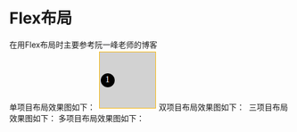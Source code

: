 # Flex布局
在用Flex布局时主要参考阮一峰老师的博客<br>
单项目布局效果图如下：
![](https://github.com/lishundi/Flex/blob/master/%E5%8D%95%E9%A1%B9%E7%9B%AE%E5%B8%83%E5%B1%80.png)
双项目布局效果图如下：
![]()
三项目布局效果图如下：
多项目布局效果图如下：

